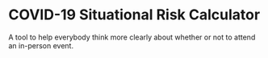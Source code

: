 # COVID-19 Situational Risk Calculator
A tool to help everybody think more clearly about whether or not to attend an in-person event.
